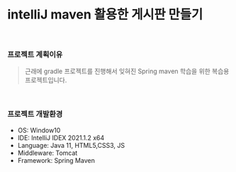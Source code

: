 # intelliJ maven 활용한 게시판 만들기

<br>

### 프로젝트 계획이유
> 근래에 gradle 프로젝트를 진행해서 잊혀진 Spring maven 학습을 위한 복습용 프로젝트입니다.

<br>

### 프로젝트 개발환경
+ OS: Window10
+ IDE: IntelliJ IDEX 2021.1.2 x64
+ Language: Java 11, HTML5,CSS3, JS
+ Middleware: Tomcat
+ Framework: Spring Maven